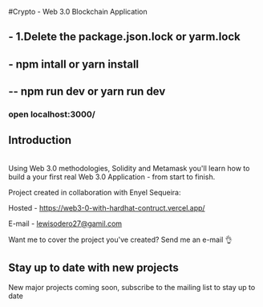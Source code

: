 <!-- @format -->

#Crypto - Web 3.0 Blockchain Application

## - 1.Delete the package.json.lock or yarm.lock

## - npm intall or yarn install

## -- npm run dev or yarn run dev

### open localhost:3000/

## Introduction
<br>
Using Web 3.0 methodologies, Solidity and Metamask you'll learn how to build a your first real Web 3.0 Application - from start to finish.
<br>

Project created in collaboration with Enyel Sequeira:
<br>

Hosted - https://web3-0-with-hardhat-contruct.vercel.app/
<br>

E-mail - lewisodero27@gamil.com
<br>

Want me to cover the project you've created? Send me an e-mail 👌
<br>

## Stay up to date with new projects<br>


New major projects coming soon, subscribe to the mailing list to stay up to date
